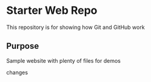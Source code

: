 # Starter Web Repo

This repository is for showing how Git and GitHub work

## Purpose

Sample website with plenty of files for demos

changes